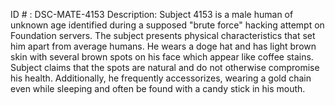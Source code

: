 ID # : DSC-MATE-4153
Description: Subject 4153 is a male human of unknown age identified during a supposed "brute force" hacking attempt on Foundation servers. The subject presents physical characteristics that set him apart from average humans. He wears a doge hat and has light brown skin with several brown spots on his face which appear like coffee stains. Subject claims that the spots are natural and do not otherwise compromise his health. Additionally, he frequently accessorizes, wearing a gold chain even while sleeping and often be found with a candy stick in his mouth. 
